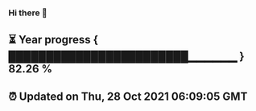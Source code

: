 ### Hi there 👋
⏳ Year progress { ████████████████████████▁▁▁▁▁▁ } 82.26 %
---
⏰ Updated on Thu, 28 Oct 2021 06:09:05 GMT
---
